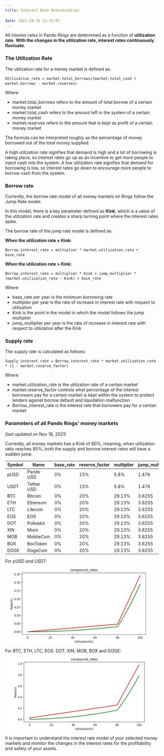 ```yaml
---
title: Interest Rate Determination

date: 2021-10-16 12:33:07
---
```


All interest rates in Pando Rings are determined as a function of **utilization rate**. **With the changes in the utilization rate, interest rates continuously fluctuate.**

### The Utilization Rate

The utilization rate for a money market is defined as:

```
Utilization_rate = market.total_borrows/(market.total_cash + market.borrows - market.reserves)
```

Where

- market.total_borrows refers to the amount of total borrow of a certain money market
- market.total_cash refers to the amount left in the system of a certain money market
- market.reserves refers to the amount that is kept as profit of a certain money market

The formula can be interpreted roughly as the percentage of money borrowed out of the total money supplied.

A high utilization rate signifies that demand is high and a lot of borrowing is taking place, so interest rates go up as an incentive to get more people to inject cash into the system. A low utilization rate signifies that demand for borrowing is low, so interest rates go down to encourage more people to borrow cash from the system.

### Borrow rate

Currently, the borrow rate model of all money markets on Rings follow the Jump Rate model.

In this model, there is a key parameter defined as **Kink**, which is a value of the utilization rate and creates a sharp turning point where the interest rates spike.

The borrow rate of the jump rate model is defined as:

**When the utilization rate ≤ Kink:**

```
Borrow_interest_rate = multiplier * market.utilization_rate + base_rate
```

**When the utilization rate > Kink:**

```
Borrow_interest_rate = multiplier * Kink + jump_multiplier * (market.utilization_rate - Kink) + base_rate
```

Where

- base_rate per year is the minimum borrowing rate
- multiplier per year is the rate of increase in interest rate with respect to utilization
- Kink is the point in the model in which the model follows the jump multiplier
- jump_multiplier per year is the rate of increase in interest rate with respect to utilization after the Kink

### Supply rate

The supply rate is calculated as follows:

```
Supply_interest_rate = Borrow_interest_rate * market.utilization_rate * (1 - market.reserve_factor)
```

Where

- market.utilization_rate is the utilization rate of a certain market
- market.reserve_factor controls what percentage of the interest borrowers pay for a certain market is kept within the system to protect lenders against borrow default and liquidation malfunction
- Borrow_interest_rate is the interest rate that borrowers pay for a certian market

### Parameters of all Pando Rings' money markets

(last updated on Nov 18, 2021)

Currently, all money markets has a Kink of 80%, meaning, when utilization ratio reaches 80%, both the supply and borrow interest rates will have a sudden jump.

| Symbol | Name       | base_rate | reserve_factor | multiplier | jump_multiplier | kink |
| ------ | ---------- | --------- | -------------- | ---------- | --------------- | ---- |
| pUSD   | Pando USD  | 0%        | 15%            | 5.8%       | 1.476           | 80%  |
| USDT   | Tether USD | 0%        | 15%            | 5.8%       | 1.476           | 80%  |
| BTC    | Bitcoin    | 0%        | 20%            | 29.13%     | 3.6255          | 80%  |
| ETH    | Ethereum   | 0%        | 20%            | 29.13%     | 3.6255          | 80%  |
| LTC    | Litecoin   | 0%        | 20%            | 29.13%     | 3.6255          | 80%  |
| EOS    | EOS        | 0%        | 20%            | 29.13%     | 3.6255          | 80%  |
| DOT    | Polkadot   | 0%        | 20%            | 29.13%     | 3.6255          | 80%  |
| XIN    | Mixin      | 0%        | 20%            | 29.13%     | 3.6255          | 80%  |
| MOB    | MoblieCoin | 0%        | 20%            | 29.13%     | 3.6255          | 80%  |
| BOX    | BoxToken   | 0%        | 20%            | 29.13%     | 3.6255          | 80%  |
| DOGE   | DogeCoin   | 0%        | 20%            | 29.13%     | 3.6255          | 80%  |

For pUSD and USDT:
![](../assets/stablecoin-model.png)

For BTC, ETH, LTC, EOS. DOT, XIN, MOB, BOX and DOGE:
![](../assets/othercoins-model.png)

It is important to understand the interest rate model of your selected money markets and monitor the changes in the interest rates for the profitability and safety of your assets.
